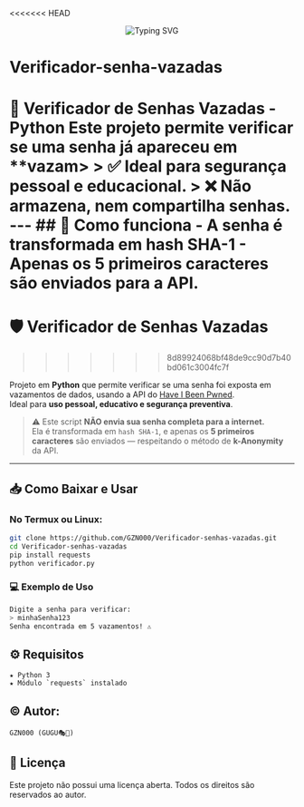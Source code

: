<<<<<<< HEAD
<p align="center">
  <img src="https://readme-typing-svg.demolab.com/?font=Fira+Code&size=22&pause=1000&color=00FF00&center=true&vCenter=true&width=600&lines=%F0%9F%94%90+Verificador+de+Senhas+Vazadas;GZN000+%7C+GUGU+%F0%9F%8E%AD%F0%9F%A5%B7+%E2%9C%94%EF%B8%8F" alt="Typing SVG" />
</p>

# Verificador-senha-vazadas
🔐 Verificador de Senhas Vazadas - Python  Este projeto permite verificar se uma senha já apareceu em **vazam>  > ✅ Ideal para segurança pessoal e educacional. > ❌ Não armazena, nem compartilha senhas.  ---  ## 🚀 Como funciona  - A senha é transformada em **hash SHA-1** - Apenas os **5 primeiros caracteres** são enviados para a API.
=======
# 🛡️ Verificador de Senhas Vazadas
>>>>>>> 8d89924068bf48de9cc90d7b40bd061c3004fc7f

Projeto em **Python** que permite verificar se uma senha foi exposta em vazamentos de dados, usando a API do [Have I Been Pwned](https://haveibeenpwned.com/).  
Ideal para **uso pessoal, educativo e segurança preventiva**.

> ⚠️ Este script **NÃO envia sua senha completa para a internet.**  
Ela é transformada em `hash SHA-1`, e apenas os **5 primeiros caracteres** são enviados — respeitando o método de **k-Anonymity** da API.

---

## 📥 Como Baixar e Usar

### No Termux ou Linux:

```bash
git clone https://github.com/GZN000/Verificador-senhas-vazadas.git
cd Verificador-senhas-vazadas
pip install requests 
python verificador.py

```
### 💻 Exemplo de Uso

```bash
Digite a senha para verificar:
> minhaSenha123
Senha encontrada em 5 vazamentos! ⚠️
```
## ⚙️ Requisitos

```
★ Python 3  
★ Módulo `requests` instalado
```
## ©️ Autor:
```
GZN000 (GUGU🎭🥷)
```
## 📄 Licença

Este projeto não possui uma licença aberta. Todos os direitos são reservados ao autor.

